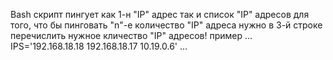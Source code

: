 Bash скрипт пингует как 1-н "IP" адрес так и список "IP" адресов
для того, что бы пинговать "n"-е количество "IP" адреса нужно в 3-й строке перечислить нужное кличество
"IP" адресов! 
пример 
...
IPS='192.168.18.18
192.168.18.17
10.19.0.6'
...


